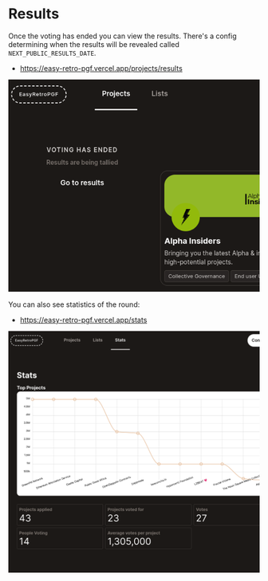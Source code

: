 # Results

Once the voting has ended you can view the results. There's a config determining when the results will be revealed called `NEXT_PUBLIC_RESULTS_DATE`.

- https://easy-retro-pgf.vercel.app/projects/results

![](./images/voting_ended_sidebar.png)

You can also see statistics of the round:

- https://easy-retro-pgf.vercel.app/stats

![](./images/stats.png)
